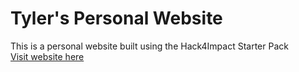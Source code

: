 # Tyler's Personal Website

This is a personal website built using the Hack4Impact Starter Pack <br>
<Description of website: WIP>
[Visit website here](https://tjsook.github.io)
